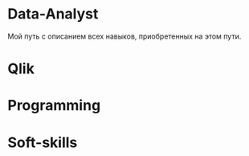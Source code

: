 # Data-Analyst
Мой путь с описанием всех навыков, приобретенных на этом пути.

  # Qlik

  # Programming

  # Soft-skills
  
